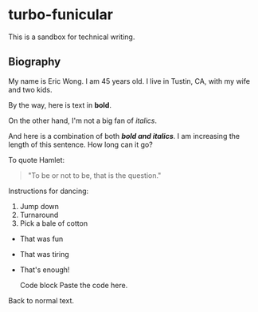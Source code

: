 # turbo-funicular
This is a sandbox for technical writing.

## Biography

<p>My name is Eric Wong. I am 45 years old. I live in Tustin, CA, with my wife and two kids.</p>

By the way, here is text in **bold**.

On the other hand, I'm not a big fan of *italics*.

And here is a combination of both ***bold and italics***. I am increasing the length of this sentence. How long can it go?

To quote Hamlet:

>"To be or not to be, that is the question."

Instructions for dancing:
1. Jump down
2. Turnaround
3. Pick a bale of cotton

* That was fun
* That was tiring
* That's enough!

    Code block
    Paste the code here.

Back to normal text.
